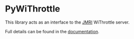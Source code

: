 <!--
SPDX-FileCopyrightText: 2022 Matthew Macdonald-Wallace <matt@doics.co>

SPDX-License-Identifier: MIT-Modern-Variant
-->

# PyWiThrottle

This library acts as an interface to the [JMRI](https://www.jmri.org) WiThrottle server.

Full details can be found in the [documentation](https://pywithrottle.readthedocs.io).
